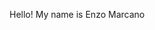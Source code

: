 Hello! My name is Enzo Marcano

<!---
esmarcano/esmarcano is a ✨ special ✨ repository because its `README.md` (this file) appears on your GitHub profile.
You can click the Preview link to take a look at your changes.
--->
